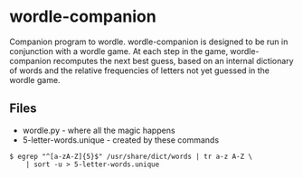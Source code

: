 # wordle-companion

Companion program to wordle. wordle-companion is designed to be run in conjunction 
with a wordle game. At each step in the game, wordle-companion recomputes the next best guess,
based on an internal dictionary of words and the relative frequencies of letters
not yet guessed in the wordle game.

## Files

* wordle.py - where all the magic happens
* 5-letter-words.unique - created by these commands
```
$ egrep "^[a-zA-Z]{5}$" /usr/share/dict/words | tr a-z A-Z \
    | sort -u > 5-letter-words.unique
```